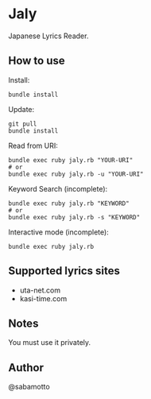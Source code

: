 # Jaly
Japanese Lyrics Reader.

## How to use
Install:

    bundle install

Update:

    git pull
    bundle install

Read from URI:

    bundle exec ruby jaly.rb "YOUR-URI"
    # or
    bundle exec ruby jaly.rb -u "YOUR-URI"

Keyword Search (incomplete):

    bundle exec ruby jaly.rb "KEYWORD"
    # or
    bundle exec ruby jaly.rb -s "KEYWORD"

Interactive mode (incomplete):

    bundle exec ruby jaly.rb

## Supported lyrics sites
- uta-net.com
- kasi-time.com

## Notes
You must use it privately.

## Author
@sabamotto
